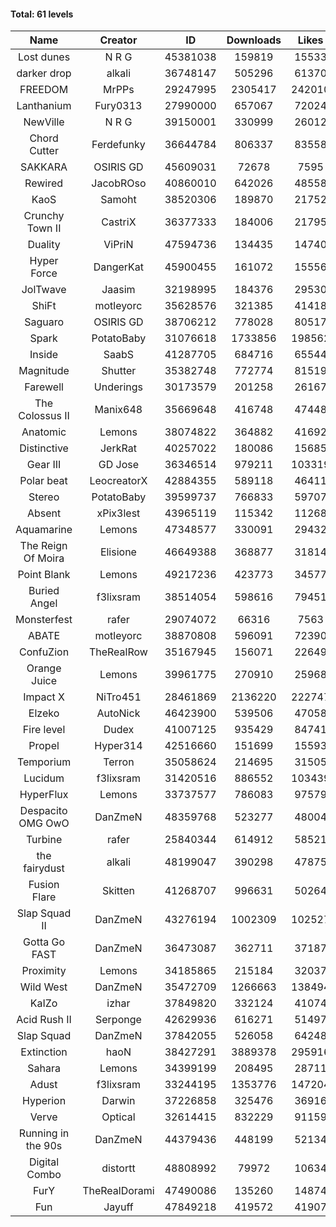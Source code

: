 #### Total: 61 levels

| Name | Creator | ID | Downloads | Likes |
|:---:|:---:|:---:|:---:|:---:|
| Lost dunes | N R G | 45381038 | 159819 | 15533
| darker drop | alkali | 36748147 | 505296 | 61370
| FREEDOM | MrPPs | 29247995 | 2305417 | 242010
| Lanthanium | Fury0313 | 27990000 | 657067 | 72024
| NewVille | N R G | 39150001 | 330999 | 26012
| Chord Cutter | Ferdefunky | 36644784 | 806337 | 83558
| SAKKARA | OSIRIS GD | 45609031 | 72678 | 7595
| Rewired | JacobROso | 40860010 | 642026 | 48558
| KaoS | Samoht | 38520306 | 189870 | 21752
| Crunchy Town II | CastriX | 36377333 | 184006 | 21795
| Duality | ViPriN | 47594736 | 134435 | 14740
| Hyper Force | DangerKat | 45900455 | 161072 | 15556
| JolTwave | Jaasim | 32198995 | 184376 | 29530
| ShiFt | motleyorc | 35628576 | 321385 | 41418
| Saguaro | OSIRIS GD | 38706212 | 778028 | 80517
| Spark | PotatoBaby | 31076618 | 1733856 | 198562
| Inside | SaabS | 41287705 | 684716 | 65544
| Magnitude | Shutter | 35382748 | 772774 | 81519
| Farewell | Underings | 30173579 | 201258 | 26167
| The Colossus II | Manix648 | 35669648 | 416748 | 47448
| Anatomic | Lemons | 38074822 | 364882 | 41692
| Distinctive | JerkRat | 40257022 | 180086 | 15685
| Gear III | GD Jose | 36346514 | 979211 | 103319
| Polar beat | LeocreatorX | 42884355 | 589118 | 46411
| Stereo | PotatoBaby | 39599737 | 766833 | 59707
| Absent | xPix3lest | 43965119 | 115342 | 11268
| Aquamarine | Lemons | 47348577 | 330091 | 29432
| The Reign Of Moira | Elisione | 46649388 | 368877 | 31814
| Point Blank | Lemons | 49217236 | 423773 | 34577
| Buried Angel | f3lixsram | 38514054 | 598616 | 79451
| Monsterfest | rafer | 29074072 | 66316 | 7563
| ABATE | motleyorc | 38870808 | 596091 | 72390
| ConfuZion | TheRealRow | 35167945 | 156071 | 22649
| Orange Juice | Lemons | 39961775 | 270910 | 25968
| Impact X | NiTro451 | 28461869 | 2136220 | 222747
| Elzeko | AutoNick | 46423900 | 539506 | 47058
| Fire level | Dudex | 41007125 | 935429 | 84741
| Propel | Hyper314 | 42516660 | 151699 | 15593
| Temporium | Terron | 35058624 | 214695 | 31505
| Lucidum | f3lixsram | 31420516 | 886552 | 103439
| HyperFlux | Lemons | 33737577 | 786083 | 97579
| Despacito OMG OwO | DanZmeN | 48359768 | 523277 | 48004
| Turbine | rafer | 25840344 | 614912 | 58521
| the fairydust | alkali | 48199047 | 390298 | 47875
| Fusion Flare | Skitten | 41268707 | 996631 | 50264
| Slap Squad II | DanZmeN | 43276194 | 1002309 | 102527
| Gotta Go FAST | DanZmeN | 36473087 | 362711 | 37187
| Proximity | Lemons | 34185865 | 215184 | 32037
| Wild West | DanZmeN | 35472709 | 1266663 | 138494
| KaIZo | izhar | 37849820 | 332124 | 41074
| Acid Rush II | Serponge | 42629936 | 616271 | 51497
| Slap Squad | DanZmeN | 37842055 | 526058 | 64248
| Extinction | haoN | 38427291 | 3889378 | 295916
| Sahara | Lemons | 34399199 | 208495 | 28711
| Adust | f3lixsram | 33244195 | 1353776 | 147204
| Hyperion | Darwin | 37226858 | 325476 | 36916
| Verve | Optical | 32614415 | 832229 | 91159
| Running in the 90s | DanZmeN | 44379436 | 448199 | 52134
| Digital Combo | distortt | 48808992 | 79972 | 10634
| FurY | TheRealDorami | 47490086 | 135260 | 14874
| Fun | Jayuff | 47849218 | 419572 | 41907

